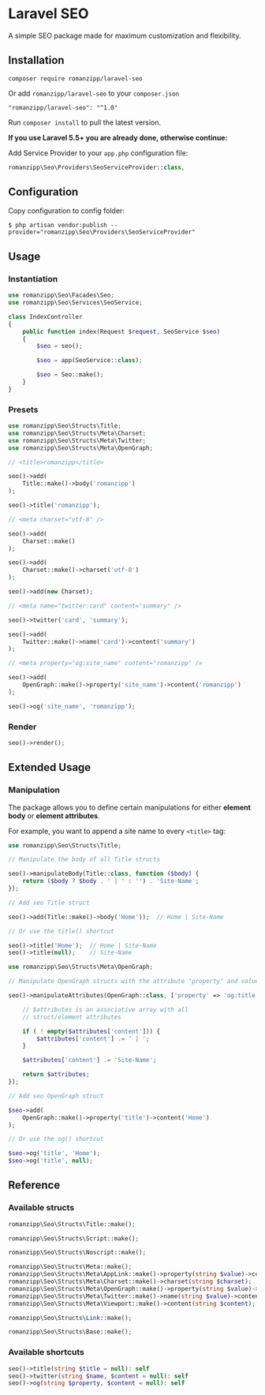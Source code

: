 # Laravel SEO

A simple SEO package made for maximum customization and flexibility.

## Installation

```
composer require romanzipp/laravel-seo
```

Or add `romanzipp/laravel-seo` to your `composer.json`

```
"romanzipp/laravel-seo": "^1.0"
```

Run `composer install` to pull the latest version.

**If you use Laravel 5.5+ you are already done, otherwise continue:**

Add Service Provider to your `app.php` configuration file:

```php
romanzipp\Seo\Providers\SeoServiceProvider::class,
```

## Configuration

Copy configuration to config folder:

```
$ php artisan vendor:publish --provider="romanzipp\Seo\Providers\SeoServiceProvider"
```

## Usage

### Instantiation

```php
use romanzipp\Seo\Facades\Seo;
use romanzipp\Seo\Services\SeoService;

class IndexController
{
    public function index(Request $request, SeoService $seo)
    {
        $seo = seo();

        $seo = app(SeoService::class);

        $seo = Seo::make();
    }
}
```

### Presets

```php
use romanzipp\Seo\Structs\Title;
use romanzipp\Seo\Structs\Meta\Charset;
use romanzipp\Seo\Structs\Meta\Twitter;
use romanzipp\Seo\Structs\Meta\OpenGraph;

// <title>romanzipp</title>

seo()->add(
    Title::make()->body('romanzipp')
);

seo()->title('romanzipp');

// <meta charset="utf-8" />

seo()->add(
    Charset::make()
);

seo()->add(
    Charset::make()->charset('utf-8')
);

seo()->add(new Charset);

// <meta name="twitter:card" content="summary" />

seo()->twitter('card', 'summary');

seo()->add(
    Twitter::make()->name('card')->content('summary')
);

// <meta property="og:site_name" content="romanzipp" />

seo()->add(
    OpenGraph::make()->property('site_name')->content('romanzipp')
);

seo()->og('site_name', 'romanzipp');
```

### Render

```php
seo()->render();
```

## Extended Usage

### Manipulation

The package allows you to define certain manipulations for either **element body** or **element attributes**.

For example, you want to append a site name to every `<title>` tag:

```php
use romanzipp\Seo\Structs\Title;

// Manipulate the body of all Title structs

seo()->manipulateBody(Title::class, function ($body) {
    return ($body ? $body . ' | ' : '') . 'Site-Name';
});

// Add seo Title struct

seo()->add(Title::make()->body('Home'));  // Home | Site-Name

// Or use the title() shortcut

seo()->title('Home');  // Home | Site-Name
seo()->title(null);    // Site-Name
```

```php
use romanzipp\Seo\Structs\Meta\OpenGraph;

// Manipulate OpenGraph structs with the attribute "property" and value "og:title"

seo()->manipulateAttributes(OpenGraph::class, ['property' => 'og:title'], function ($attributes) {

    // $attributes is an associative array with all
    // struct/element attributes

    if ( ! empty($attributes['content'])) {
        $attributes['content'] .= ' | ';
    }

    $attributes['content'] .= 'Site-Name';

    return $attributes;
});

// Add seo OpenGraph struct

$seo->add(
    OpenGraph::make()->property('title')->content('Home')
);

// Or use the og() shortcut

$seo->og('title', 'Home');
$seo->og('title', null);
```

## Reference

### Available structs

```php
romanzipp\Seo\Structs\Title::make();
```

```php
romanzipp\Seo\Structs\Script::make();
```

```php
romanzipp\Seo\Structs\Noscript::make();
```

```php
romanzipp\Seo\Structs\Meta::make();
romanzipp\Seo\Structs\Meta\AppLink::make()->property(string $value)->content(string $value);
romanzipp\Seo\Structs\Meta\Charset::make()->charset(string $charset);
romanzipp\Seo\Structs\Meta\OpenGraph::make()->property(string $value)->content(string $value = null);
romanzipp\Seo\Structs\Meta\Twitter::make()->name(string $value)->content(string $value);
romanzipp\Seo\Structs\Meta\Viewport::make()->content(string $content);
```

```php
romanzipp\Seo\Structs\Link::make();
```

```php
romanzipp\Seo\Structs\Base::make();
```

### Available shortcuts

```php
seo()->title(string $title = null): self
seo()->twitter(string $name, $content = null): self
seo()->og(string $property, $content = null): self
```
